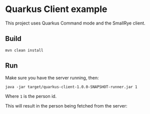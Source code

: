 # Quarkus Client example

This project uses Quarkus Command mode and the SmallRye client.

## Build

```
mvn clean install
```

## Run

Make sure you have the server running, then:

```
java -jar target/quarkus-client-1.0.0-SNAPSHOT-runner.jar 1
```

Where `1` is the person id.

This will result in the person being fetched from the server:

```

```